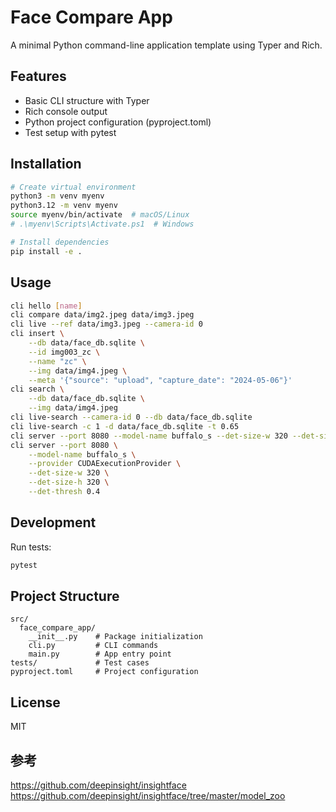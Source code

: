 # Face Compare App

A minimal Python command-line application template using Typer and Rich.

## Features

- Basic CLI structure with Typer
- Rich console output
- Python project configuration (pyproject.toml)
- Test setup with pytest

## Installation

```bash
# Create virtual environment
python3 -m venv myenv
python3.12 -m venv myenv
source myenv/bin/activate  # macOS/Linux
# .\myenv\Scripts\Activate.ps1  # Windows

# Install dependencies
pip install -e .
```

## Usage

```bash
cli hello [name]
cli compare data/img2.jpeg data/img3.jpeg
cli live --ref data/img3.jpeg --camera-id 0
cli insert \
    --db data/face_db.sqlite \
    --id img003_zc \
    --name "zc" \
    --img data/img4.jpeg \
    --meta '{"source": "upload", "capture_date": "2024-05-06"}'
cli search \
    --db data/face_db.sqlite \
    --img data/img4.jpeg
cli live-search --camera-id 0 --db data/face_db.sqlite
cli live-search -c 1 -d data/face_db.sqlite -t 0.65
cli server --port 8080 --model-name buffalo_s --det-size-w 320 --det-size-h 320
cli server --port 8080 \
    --model-name buffalo_s \
    --provider CUDAExecutionProvider \
    --det-size-w 320 \
    --det-size-h 320 \
    --det-thresh 0.4
```

## Development

Run tests:
```bash
pytest
```

## Project Structure

```
src/
  face_compare_app/
    __init__.py    # Package initialization
    cli.py         # CLI commands
    main.py        # App entry point
tests/             # Test cases
pyproject.toml     # Project configuration
```

## License

MIT

## 参考

https://github.com/deepinsight/insightface
https://github.com/deepinsight/insightface/tree/master/model_zoo